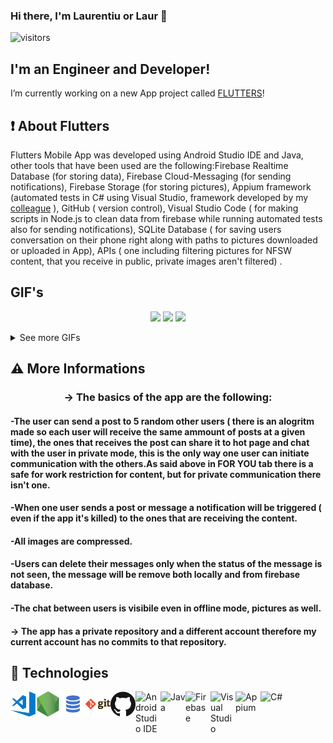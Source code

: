 ### Hi there, I'm Laurentiu or Laur  👋
 ![visitors](https://visitor-badge.glitch.me/badge?page_id=laurentiu-git.visitor-badge)


## I'm an Engineer and Developer!

 I’m currently working on a new App project called [FLUTTERS][ytVideo]!

## :exclamation: About Flutters
Flutters Mobile App was developed using Android Studio IDE and Java, other tools that have been used are the following:Firebase Realtime Database (for storing data), Firebase Cloud-Messaging (for sending notifications), Firebase Storage (for storing pictures), Appium framework (automated tests in C# using Visual Studio, framework developed by my [colleague][githubM] ), GitHub ( version control), Visual Studio Code ( for making scripts in Node.js to clean data from firebase while running automated tests also for sending notifications), SQLite Database ( for saving users conversation on their phone right along with paths to pictures downloaded or uploaded in App), APIs ( one including filtering pictures for NFSW content, that you receive in public, private images aren't filtered) . 

## GIF's

<p align="center">
  <img src="https://media.giphy.com/media/KHiLQQDvMfxQ6quFoo/giphy.gif" />
  <img src="https://media.giphy.com/media/MaIkSCkk2pjHtDOTLu/giphy.gif" />
  <img src="https://media.giphy.com/media/RGvQMeyDHeZfkmdPMo/giphy.gif" />
</p>
<details>
<summary>See more GIFs</summary>
<br/>
<p align="center">
  <img src="https://media.giphy.com/media/cmeRS1mPJchTb4fAco/giphy.gif" />
  <img src="https://media.giphy.com/media/Sqfr9zXgvuYzI9iQ9C/giphy.gif" />
</p>
</details>

## :warning: More Informations
<h3 align="center">-> The basics of the app are the following: </h3>
 <h4> -The user can send a post to 5 random other users ( there is an alogritm made so each user will receive the same ammount of posts at a given time), the ones that receives the post can share it to hot page and chat with the user in private mode, this is the only way one user can initiate communication with the others.As said above in FOR YOU tab there is a safe for work restriction for content, but for private communication there isn't one.</h4>

 <h4> -When one user sends a post or message a notification will be triggered ( even if the app it's killed) to the ones that are receiving the content.</h4>

 <h4> -All images are compressed.  </h4>

 <h4> -Users can delete their messages only when the status of the message is not seen, the message will be remove both locally and from firebase database.</h4>

 <h4> -The chat between users is visibile even in offline mode, pictures as well. </h4>
  
<h4>-> The app has a private repository and a different account therefore my current account has no commits to that repository.</h3>


## :rocket: Technologies

<img align="left" alt="Visual Studio Code" width="40px" src="https://raw.githubusercontent.com/github/explore/80688e429a7d4ef2fca1e82350fe8e3517d3494d/topics/visual-studio-code/visual-studio-code.png" />
<img align="left" alt="Node.js" width="40px" src="https://raw.githubusercontent.com/github/explore/80688e429a7d4ef2fca1e82350fe8e3517d3494d/topics/nodejs/nodejs.png" />
<img align="left" alt="SQL" width="40px" src="https://raw.githubusercontent.com/github/explore/80688e429a7d4ef2fca1e82350fe8e3517d3494d/topics/sql/sql.png" />
<img align="left" alt="Git" width="40px" src="https://raw.githubusercontent.com/github/explore/80688e429a7d4ef2fca1e82350fe8e3517d3494d/topics/git/git.png" />
<img align="left" alt="GitHub" width="40px" src="https://raw.githubusercontent.com/github/explore/78df643247d429f6cc873026c0622819ad797942/topics/github/github.png" />
<img align="left" alt="Android Studio IDE" width="40px" src="https://i.stack.imgur.com/9E2Gd.png" />
<img align="left" alt="Java" width="40px" src="https://image.flaticon.com/icons/svg/226/226777.svg" />
<img align="left" alt="Firebase" width="40px" src="https://cdn.icon-icons.com/icons2/691/PNG/512/google_firebase_icon-icons.com_61474.png" />
<img align="left" alt="Visual Studio" width="40px" src="https://visualstudio.microsoft.com/wp-content/uploads/2019/06/BrandVisualStudioWin2019-3.svg" />
<img align="left" alt="Appium" width="40px" src="https://antlong.com/content/images/2019/08/appium-home-1.png" />
<img align="left" alt="C#" width="40px" src="https://upload.wikimedia.org/wikipedia/commons/1/13/C-Sharp.png" />







[ytVideo]: https://youtu.be/WKpKo7U61no
[githubM]: https://github.com/BarbieruMarian
